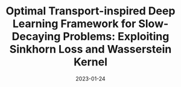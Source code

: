---
title: "Optimal Transport-inspired Deep Learning Framework for Slow-Decaying Problems: Exploiting Sinkhorn Loss and Wasserstein Kernel"
collection: publications
permalink: /publication/2023-01-24-Optimal-Transport-inspired-Deep-Learning-Framework-for-Slow-Decaying-Problems-Exploiting-Sinkhorn-Loss-and-Wasserstein-Kernel
excerpt: 'arXiv:2308.13840'
paperurl: 'https://arxiv.org/abs/2308.13840'
date: 2023-01-24
item: 14
venue: 'arXiv:2308.13840'
paperurl: 'https://doi.org/10.48550/arXiv.2308.13840'
authors: 'M. Khamlich, F. Pichi, G. Rozza'
pubsource: 'unpublished'
biblio: >
  @unpublished{KhamlichOptimalTransportinspiredDeep2023a,\

  title = {Optimal {{Transport-inspired Deep Learning Framework}} for {{Slow-Decaying Problems}}: {{Exploiting Sinkhorn Loss}} and {{Wasserstein Kernel}}},\

  shorttitle = {Optimal {{Transport-inspired Deep Learning Framework}} for {{Slow-Decaying Problems}}},\

  author = {Khamlich, M. and Pichi, F. and Rozza, G.},\

  year = {2023},\

  note = {arXiv:2308.13840},\
  
  eprint = {2308.13840},\

  primaryclass = {cs, math},\

  publisher = {{arXiv}},\

  doi = {10.48550/arXiv.2308.13840},\
  
  archiveprefix = {arxiv}}

---